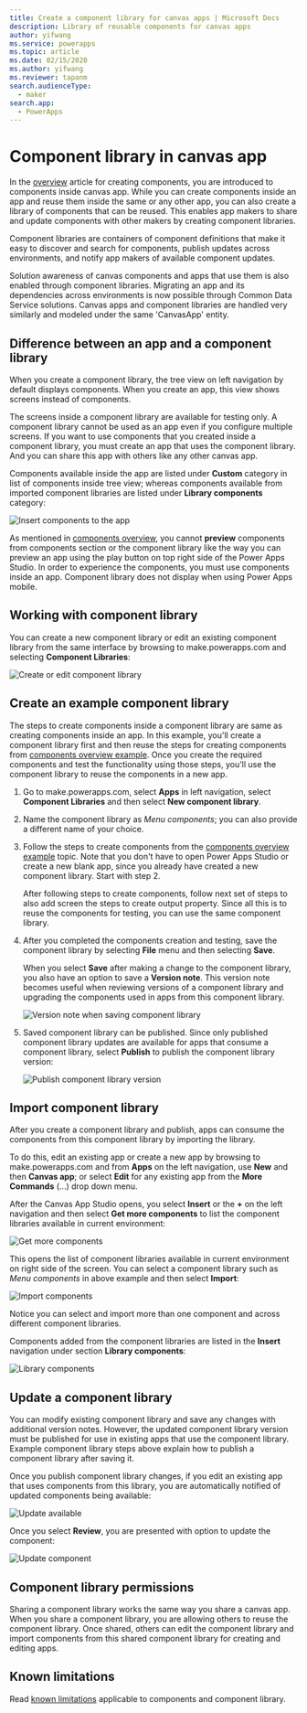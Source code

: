 ```yaml
---
title: Create a component library for canvas apps | Microsoft Docs
description: Library of reusable components for canvas apps
author: yifwang
ms.service: powerapps
ms.topic: article
ms.date: 02/15/2020
ms.author: yifwang
ms.reviewer: tapanm
search.audienceType:
  - maker
search.app:
  - PowerApps
---
```


# Component library in canvas app

In the [overview](create-component.md) article for creating components, you are introduced to components inside canvas app. While you can create components inside an app and reuse them inside the same or any other app, you can also create a library of components that can be reused. This enables app makers to share and update components with other makers by creating component libraries. 

Component libraries are containers of component definitions that make it easy to discover and search for components, publish updates across environments, and notify app makers of available component updates. 

Solution awareness of canvas components and apps that use them is also enabled through component libraries. Migrating an app and its dependencies across environments is now possible through Common Data Service solutions. Canvas apps and component libraries are handled very similarly and modeled under the same 'CanvasApp' entity.

## Difference between an app and a component library

When you create a component library, the tree view on left navigation by default displays components. When you create an app, this view shows screens instead of components. 

The screens inside a component library are available for testing only. A component library cannot be used as an app even if you configure multiple screens. If you want to use components that you created inside a component library, you must create an app that uses the component library. And you can share this app with others like any other canvas app.

Components available inside the app are listed under **Custom** category in list of components inside tree view; whereas components available from imported component libraries are listed under **Library components** category:

![Insert components to the app](./media/component-library/insert-components.png)

As mentioned in [components overview](create-component.md), you cannot **preview** components from components section or the component library like the way you can preview an app using the play button on top right side of the Power Apps Studio. In order to experience the components, you must use components inside an app. Component library does not display when using Power Apps mobile.

## Working with component library

You can create a new component library or edit an existing component library from the same interface by browsing to make.powerapps.com and selecting **Component Libraries**:

![Create or edit component library](./media/component-library/create-edit-component-library.png)

## Create an example component library

The steps to create components inside a component library are same as creating components inside an app. In this example, you'll create a component library first and then reuse the steps for creating components from [components overview example](create-component.md#create-an-example-component). Once you create the required components and test the functionality using those steps, you'll use the component library to reuse the components in a new app.

1. Go to make.powerapps.com, select **Apps** in left navigation, select **Component Libraries** and then select **New component library**.

1. Name the component library as *Menu components*; you can also provide a different name of your choice.

1. Follow the steps to create components from the [components overview example](create-component.md#create-an-example-component) topic. Note that you don't have to open Power Apps Studio or create a new blank app, since you already have created a new component library. Start with step 2. 

    After following steps to create components, follow next set of steps to also add screen the steps to create output property. Since all this is to reuse the components for testing, you can use the same component library.

1. After you completed the components creation and testing, save the component library by selecting **File** menu and then selecting **Save**. 

    When you select **Save** after making a change to the component library, you also have an option to save a **Version note**. This version note becomes useful when reviewing versions of a component library and upgrading the components used in apps from this component library.

    ![Version note when saving component library](./media/component-library/save-component-libray-version-note.png)

1. Saved component library can be published. Since only published component library updates are available for apps that consume a component library, select **Publish** to publish the component library version:

    ![Publish component library version](./media/component-library/publish-component-library.png)

## Import component library

After you create a component library and publish, apps can consume the components from this component library by importing the library. 

To do this, edit an existing app or create a new app by browsing to make.powerapps.com and from **Apps** on the left navigation, use **New** and then **Canvas app**; or select **Edit** for any existing app from the **More Commands** (...) drop down menu.

After the Canvas App Studio opens, you select **Insert** or the **+** on the left navigation and then select **Get more components** to list the component libraries available in current environment:

![Get more components](./media/component-library/get-more-components.png)

This opens the list of component libraries available in current environment on right side of the screen. You can select a component library such as *Menu components* in above example and then select **Import**:

![Import components](./media/component-library/components.png)

Notice you can select and import more than one component and across different component libraries. 

Components added from the component libraries are listed in the **Insert** navigation under section **Library components**:

![Library components](./media/component-library/library-components.png)

## Update a component library

You can modify existing component library and save any changes with additional version notes. However, the updated component library version must be published for use in existing apps that use the component library. Example component library steps above explain how to publish a component library after saving it.

Once you publish component library changes, if you edit an existing app that uses components from this library, you are automatically notified of updated components being available:

![Update available](./media/component-library/update-available.png)

Once you select **Review**, you are presented with option to update the component:

![Update component](./media/component-library/update-components.png)

## Component library permissions

Sharing a component library works the same way you share a canvas app. When you share a component library, you are allowing others to reuse the component library. Once shared, others can edit the component library and import components from this shared component library for creating and editing apps.

## Known limitations

Read [known limitations](create-component.md#known-limitations) applicable to components and component library.